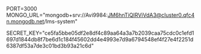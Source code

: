 PORT=3000
MONGO_URL="mongodb+srv://Avi9984:JM6hnTiQIRViVdA3@cluster0.qfc4n.mongodb.net/lms-system"

SECRET_KEY="ce5fa5bbe05df2e8df4c89aa64a3a7b2039caa75cdc0c1efd1697d1844db8f7be6d1c184f45602dd4e4993e7d9a6794548ef4f27e4f2251d6387df53a7de3c01bd3b93a21c6d"
